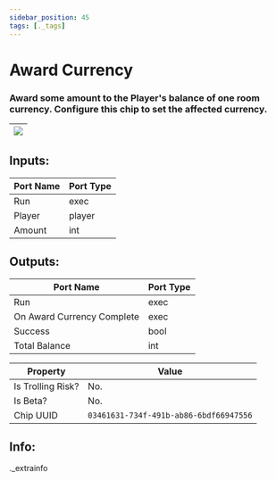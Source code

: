 ```yaml
---
sidebar_position: 45
tags: [._tags]
---
```


# Award Currency


### Award some amount to the Player's balance of one room currency. Configure this chip to set the affected currency.

| ![](https://images-ext-2.discordapp.net/external/MPmIaQzlEPmgGWlgi-WxBBXt0Bjv_zWPkg1y1f_sy3s/https/www.recroomcircuits.com/image/circuit/absolute-value?width=206&height=108) |
|-----|

## Inputs:
| Port Name | Port Type |
|-----------|-----------|
| Run | exec |
| Player | player |
| Amount | int |

## Outputs:
| Port Name | Port Type |
|-----------|-----------|
| Run | exec |
| On Award Currency Complete | exec |
| Success | bool |
| Total Balance | int | 

| Property  | Value |
|-------------------|-----------|
| Is Trolling Risk? | No. |
| Is Beta? | No. |
| Chip UUID | `03461631-734f-491b-ab86-6bdf66947556` |

## Info:
._extrainfo